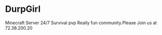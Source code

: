 DurpGirl
========

Minecraft Server 24/7 Survival pvp Really fun community.Please Join us at 72.38.200.20
